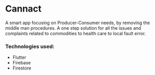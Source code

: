 # Cannact
A smart app focusing on Producer-Consumer needs, by removing the middle man procedures.
A one step solution for all the issues and complaints related to commodities to health care to local fault error. 

### Technologies used:
- Flutter
- Firebase
- Firestore
